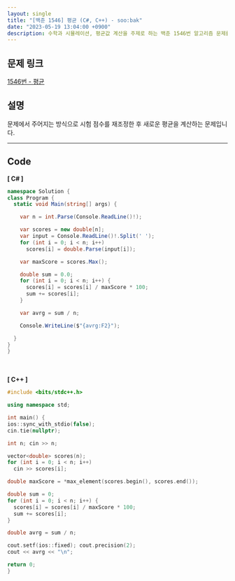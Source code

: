 ```yaml
---
layout: single
title: "[백준 1546] 평균 (C#, C++) - soo:bak"
date: "2023-05-19 13:04:00 +0900"
description: 수학과 시뮬레이션, 평균값 계산을 주제로 하는 백준 1546번 알고리즘 문제를 C# 과 C++ 로 풀이 및 해설
---
```


## 문제 링크
  [1546번 - 평균](https://www.acmicpc.net/problem/1546)

## 설명
문제에서 주어지는 방식으로 시험 점수를 재조정한 후 새로운 평균을 계산하는 문제입니다. <br>

- - -

## Code
<b>[ C# ] </b>
<br>

  ```c#
namespace Solution {
  class Program {
    static void Main(string[] args) {

      var n = int.Parse(Console.ReadLine()!);

      var scores = new double[n];
      var input = Console.ReadLine()!.Split(' ');
      for (int i = 0; i < n; i++)
        scores[i] = double.Parse(input[i]);

      var maxScore = scores.Max();

      double sum = 0.0;
      for (int i = 0; i < n; i++) {
        scores[i] = scores[i] / maxScore * 100;
        sum += scores[i];
      }

      var avrg = sum / n;

      Console.WriteLine($"{avrg:F2}");

    }
  }
}
  ```
<br><br>
<b>[ C++ ] </b>
<br>

  ```c++
#include <bits/stdc++.h>

using namespace std;

int main() {
  ios::sync_with_stdio(false);
  cin.tie(nullptr);

  int n; cin >> n;

  vector<double> scores(n);
  for (int i = 0; i < n; i++)
    cin >> scores[i];

  double maxScore = *max_element(scores.begin(), scores.end());

  double sum = 0;
  for (int i = 0; i < n; i++) {
    scores[i] = scores[i] / maxScore * 100;
    sum += scores[i];
  }

  double avrg = sum / n;

  cout.setf(ios::fixed); cout.precision(2);
  cout << avrg << "\n";

  return 0;
}
  ```
